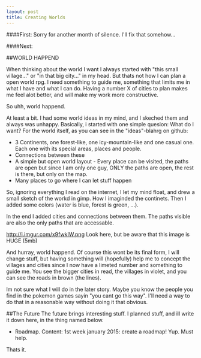 ```yaml
---
layout: post
title: Creating Worlds
---
```


####First: Sorry for another month of silence. I'll fix that somehow...

####Next: 

##WORLD HAPPEND

When thinking about the world I want I always started with "this small village..." or "in that big city..." in my head.
But thats not how I can plan a open world rpg. I need  something to guide me, something that limits me in what I have and what I can do.
Having a number X of cities to plan makes me feel alot better, and will make my work more constructive.

So uhh, world happend.

At least a bit. I had some world ideas in my mind, and I skeched them and always was unhappy.
Basically, i started with one simple quesion: What do I want? For the world itself, as you can see in the "ideas"-blahrg on github:

* 3 Continents, one forest-like, one icy-mountain-like and one casual one. Each one with its special areas, places and people.
* Connections between these
* A simple but open world layout - Every place can be visited, the paths are open but since I am only one guy, ONLY the paths are open, the rest is there, but only on the map.
* Many places to go where I can let stuff happen

So, ignoring everything I read on the internet, I let my mind float, and drew a small sketch of the workd in gimp. How I imaginded the continets.
Then I added some colors (water is blue, forest is green, ...).

In the end I added cities and connections between them. The paths visible are also the only paths that are accessable.

http://i.imgur.com/x9fwkIW.png Look here, but be aware that this image is HUGE (5mb)

And hurray, world happend. Of course this wont be its final form, I will change stuff, but having something will (hopefully) help me to concept the villages and cities since I now have a limeted number and something to guide me.
You see the bigger cities in read, the villages in violet, and you can see the roads in brown (the lines). 

Im not sure what I will do in the later story. Maybe you know the people you find in the pokemon games sayin "you cant go this way".
I'll need a way to do that in a reasonable way without doing it that obvious. 

##The Future
The future brings interesting stuff. I planned stuff, and ill write it down here, in the thing named below.
* Roadmap. Content: 1st week january 2015: create a roadmap!
Yup. Must help.

Thats it. 
